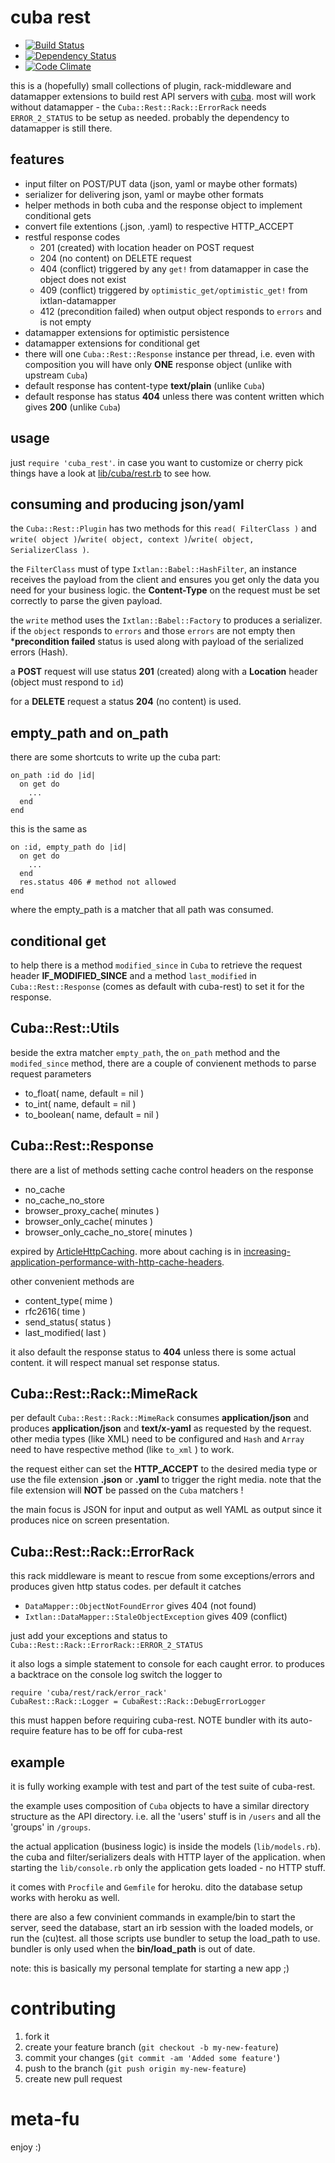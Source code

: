 # cuba rest #

* [![Build Status](https://secure.travis-ci.org/mkristian/ixtlan-datamapper.png)](http://travis-ci.org/mkristian/ixtlan-datamapper)
* [![Dependency Status](https://gemnasium.com/mkristian/ixtlan-datamapper.png)](https://gemnasium.com/mkristian/ixtlan-datamapper)
* [![Code Climate](https://codeclimate.com/mkristian/ixtlan-datamapper.png)](https://codeclimate.com/github/mkristian/ixtlan-datamapper)

this is a (hopefully) small collections of plugin, rack-middleware and datamapper extensions to build rest API servers with [cuba](http://github.com/soveran/cuba). most will work without datamapper - the ```Cuba::Rest::Rack::ErrorRack``` needs ```ERROR_2_STATUS``` to be setup as needed. probably the dependency to datamapper is still there.

## features ##

* input filter on POST/PUT data (json, yaml or maybe other formats)
* serializer for delivering json, yaml or maybe other formats
* helper methods in both cuba and the response object to implement conditional gets
* convert file extentions (.json, .yaml) to respective HTTP_ACCEPT
* restful response codes
  * 201 (created) with location header on POST request
  * 204 (no content) on DELETE request
  * 404 (conflict) triggered by any ```get!``` from datamapper in case the object does not exist
  * 409 (conflict) triggered by ```optimistic_get/optimistic_get!``` from ixtlan-datamapper
  * 412 (precondition failed) when output object responds to ```errors``` and is not empty
* datamapper extensions for optimistic persistence
* datamapper extensions for conditional get
* there will one ```Cuba::Rest::Response``` instance per thread, i.e. even with composition you will have only **ONE** response object (unlike with upstream ```Cuba```)
* default response has content-type **text/plain** (unlike ```Cuba```)
* default response has status **404** unless there was content written which gives **200** (unlike ```Cuba```)

## usage ##

just ```require 'cuba_rest'```. in case you want to customize or cherry pick things have a look at [lib/cuba/rest.rb](lib/cuba/rest.rb) to see how.

## consuming and producing json/yaml ##

the ```Cuba::Rest::Plugin``` has two methods for this ```read( FilterClass )``` and ```write( object )```/```write( object, context )```/```write( object, SerializerClass )```.

the ```FilterClass``` must of type ```Ixtlan::Babel::HashFilter```, an instance receives the payload from the client and ensures you get only the data you need for your business logic. the **Content-Type** on the request must be set correctly to parse the given payload.

the ```write``` method uses the ```Ixtlan::Babel::Factory``` to produces a serializer. if the ```object``` responds to ```errors``` and those ```errors``` are not empty then ***precondition failed** status is used along with payload of the serialized errors (Hash).

a **POST** request will use status **201** (created) along with a **Location** header (object must respond to ```id```)

for a **DELETE** request a status **204** (no content) is used.

## empty_path and on_path ##

there are some shortcuts to write up the cuba part:

    on_path :id do |id|
      on get do
        ...
	  end
    end

this is the same as

    on :id, empty_path do |id|
      on get do
        ...
	  end
	  res.status 406 # method not allowed
    end

where the empty_path is a matcher that all path was consumed.

## conditional get ##

to help there is a method ```modified_since``` in ```Cuba``` to retrieve the request header **IF_MODIFIED_SINCE** and a method ```last_modified``` in ```Cuba::Rest::Response``` (comes as default with cuba-rest) to set it for the response.

## Cuba::Rest::Utils ##

beside the extra matcher ```empty_path```, the ```on_path``` method and the ```modifed_since``` method, there are a couple of convienent methods to parse request parameters

* to_float( name, default = nil )
* to_int( name, default = nil )
* to_boolean( name, default = nil )

## Cuba::Rest::Response ##

there are a list of methods setting cache control headers on the response

* no_cache 
* no_cache\_no_store
* browser_proxy_cache( minutes ) 
* browser_only_cache( minutes ) 
* browser_only\_cache\_no_store( minutes )

expired by [ArticleHttpCaching](https://code.google.com/p/doctype-mirror/wiki/ArticleHttpCaching). more about caching is in [increasing-application-performance-with-http-cache-headers](https://devcenter.heroku.com/articles/increasing-application-performance-with-http-cache-headers).

other convenient methods are

* content_type( mime )
* rfc2616( time )
* send_status( status )
* last_modified( last )

it also default the response status to **404** unless there is some actual content. it will respect manual set response status.

## Cuba::Rest::Rack::MimeRack ##

per default ```Cuba::Rest::Rack::MimeRack``` consumes **application/json** and produces **application/json** and **text/x-yaml** as requested by the request. other media types (like XML) need to be configured and ```Hash``` and ```Array``` need to have respective method (like ```to_xml``` ) to work.

the request either can set the **HTTP_ACCEPT** to the desired media type or use the file extension **.json** or **.yaml** to trigger the right media. note that the file extension will **NOT** be passed on the ```Cuba``` matchers !

the main focus is JSON for input and output as well YAML as output since it produces nice on screen presentation.

## Cuba::Rest::Rack::ErrorRack ##

this rack middleware is meant to rescue from some exceptions/errors and produces given http status codes. per default it catches

* ```DataMapper::ObjectNotFoundError``` gives 404 (not found)
* ```Ixtlan::DataMapper::StaleObjectException``` gives 409 (conflict)

just add your exceptions and status to ```Cuba::Rest::Rack::ErrorRack::ERROR_2_STATUS```

it also logs a simple statement to console for each caught error. to produces a backtrace on the console log switch the logger to

    require 'cuba/rest/rack/error_rack'
    CubaRest::Rack::Logger = CubaRest::Rack::DebugErrorLogger

this must happen before requiring cuba-rest. NOTE bundler with its auto-require feature has to be off for cuba-rest

## example ##

it is fully working example with test and part of the test suite of cuba-rest.

the example uses composition of ```Cuba``` objects to have a similar directory structure as the API directory. i.e. all the 'users' stuff is in ```/users``` and all the 'groups' in ```/groups```.

the actual application (business logic) is inside the models (```lib/models.rb```). the cuba and filter/serializers deals with HTTP layer of the application. when starting the ```lib/console.rb``` only the application gets loaded - no HTTP stuff.

it comes with ```Procfile``` and ```Gemfile``` for heroku. dito the database setup works with heroku as well.

there are also a few convinient commands in example/bin to start the server, seed the database, start an irb session with the loaded models, or run the (cu)test. all those scripts use bundler to setup the load_path to use. bundler is only used when the **bin/load_path** is out of date.

note: this is basically my personal template for starting a new app ;)

# contributing #

1. fork it
2. create your feature branch (`git checkout -b my-new-feature`)
3. commit your changes (`git commit -am 'Added some feature'`)
4. push to the branch (`git push origin my-new-feature`)
5. create new pull request

# meta-fu #

enjoy :) 


